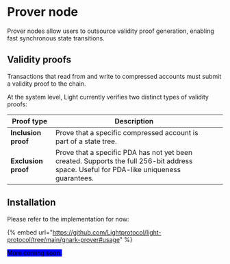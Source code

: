 # Prover node

Prover nodes allow users to outsource validity proof generation, enabling fast synchronous state transitions.&#x20;

## Validity proofs

Transactions that read from and write to compressed accounts must submit a validity proof to the chain.

At the system level, Light currently verifies two distinct types of validity proofs:

<table><thead><tr><th>Proof type</th><th>Description</th><th data-hidden></th></tr></thead><tbody><tr><td><strong>Inclusion proof</strong></td><td>Prove that a specific compressed account is part of a state tree.  </td><td></td></tr><tr><td><strong>Exclusion proof</strong> </td><td>Prove that a specific PDA has not yet been created. Supports the full 256-bit address space. Useful for PDA-like uniqueness guarantees.</td><td></td></tr></tbody></table>

## Installation

Please refer to the implementation for now:

{% embed url="https://github.com/Lightprotocol/light-protocol/tree/main/gnark-prover#usage" %}

<mark style="background-color:blue;">More coming soon.</mark>
